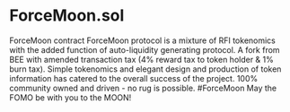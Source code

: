 # ForceMoon.sol
ForceMoon contract ForceMoon protocol is a mixture of RFI tokenomics with the added function of auto-liquidity generating protocol. A fork from BEE with amended transaction tax (4% reward tax to token holder & 1% burn tax). Simple tokenomics and elegant design and production of token information has catered to the overall success of the project. 100% community owned and driven - no rug is possible. #ForceMoon May the FOMO be with you to the MOON!
